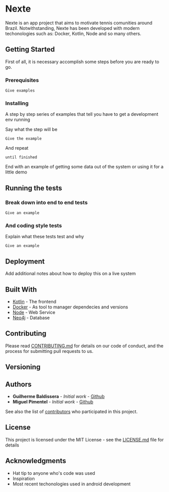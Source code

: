 # Nexte
Nexte is an app project that aims to motivate tennis comunities around Brazil. Notwithstanding, Nexte has been developed with modern techonologies such as: Docker, Kotlin, Node and so many others.


## Getting Started

First of all, it is necessary accomplish some steps before you are ready to go.

### Prerequisites

<!-- What things you need to install the software and how to install them -->

```
Give examples
```

### Installing

A step by step series of examples that tell you have to get a development env running

Say what the step will be

```
Give the example
```

And repeat

```
until finished
```

End with an example of getting some data out of the system or using it for a little demo

## Running the tests

<!-- Explain how to run the automated tests for this system -->

### Break down into end to end tests

<!-- Explain what these tests test and why -->

```
Give an example
```

### And coding style tests

Explain what these tests test and why

```
Give an example
```

## Deployment

Add additional notes about how to deploy this on a live system

## Built With

* [Kotlin]() - The frontend
* [Docker]() - As tool to manager dependecies and versions
* [Node]() - Web Service
* [Neo4j]() - Database

## Contributing

Please read [CONTRIBUTING.md](https://gist.github.com/PurpleBooth/b24679402957c63ec426) for details on our code of conduct, and the process for submitting pull requests to us.

## Versioning

<!-- We use [SemVer](http://semver.org/) for versioning. For the versions available, see the [tags on this repository](https://github.com/your/project/tags). -->

## Authors

* **Guilherme Baldissera** - *Initial work* - [Github](https://github.com/guibaldissera)
* **Miguel Pimentel** - *Initial work* - [Github](https://github.com/miguelpimentel)


See also the list of [contributors](https://github.com/your/project/contributors) who participated in this project.

## License

This project is licensed under the MIT License - see the [LICENSE.md](LICENSE.md) file for details

## Acknowledgments

* Hat tip to anyone who's code was used
* Inspiration
* Most recent techonologies used in android development
